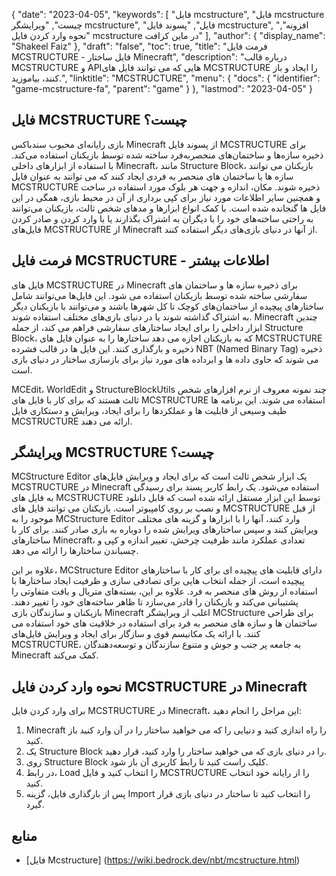 {
  "date": "2023-04-05",
  "keywords": [
"فایل mcstructure",
"فایل mcstructure چیست",
"ویرایشگر mcstructure",
"فایل",
"پسوند فایل mcstructure",
"افزونه",
"نحوه وارد کردن فایل mcstructure در ماین کرافت"
],
  "author": {
    "display_name": "Shakeel Faiz"
},
  "draft": "false",
  "toc": true,
  "title": "فرمت فایل MCSTRUCTURE - فایل ساختار Minecraft",
  "description": "درباره قالب MCSTRUCTURE و APIهایی که می توانند فایل های MCSTRUCTURE را ایجاد و باز کنند، بیاموزید.",
  "linktitle": "MCSTRUCTURE",
  "menu": {
    "docs": {
      "identifier": "game-mcstructure-fa",
      "parent": "game"
}
},
  "lastmod": "2023-04-05"
}

## فایل MCSTRUCTURE چیست؟

بازی رایانه‌ای محبوب سندباکس Minecraft از پسوند فایل MCSTRUCTURE برای ذخیره سازه‌ها و ساختمان‌های منحصربه‌فرد ساخته شده توسط بازیکنان استفاده می‌کند. با استفاده از ابزارهای داخلی Minecraft، مانند Structure Block، بازیکنان می توانند سازه ها یا ساختمان های منحصر به فردی ایجاد کنند که می توانند به عنوان فایل MCSTRUCTURE ذخیره شوند. مکان، اندازه و جهت هر بلوک مورد استفاده در ساخت و همچنین سایر اطلاعات مورد نیاز برای کپی برداری از آن در محیط بازی، همگی در این فایل ها گنجانده شده است. با کمک انواع ابزارها و مدهای شخص ثالث، بازیکنان می‌توانند به راحتی ساخته‌های خود را با دیگران به اشتراک بگذارند یا با وارد کردن و صادر کردن فایل‌های MCSTRUCTURE از Minecraft از آنها در دنیای بازی‌های دیگر استفاده کنند.

## فرمت فایل MCSTRUCTURE - اطلاعات بیشتر

فایل های MCSTRUCTURE در Minecraft برای ذخیره سازه ها و ساختمان های سفارشی ساخته شده توسط بازیکنان استفاده می شود. این فایل‌ها می‌توانند شامل ساختارهای پیچیده از ساختمان‌های کوچک تا کل شهرها باشند و می‌توانند با بازیکنان دیگر به اشتراک گذاشته شوند یا در دنیای بازی‌های مختلف استفاده شوند. Minecraft چندین ابزار داخلی را برای ایجاد ساختارهای سفارشی فراهم می کند، از جمله Structure Block، که به بازیکنان اجازه می دهد ساختارها را به عنوان فایل های MCSTRUCTURE ذخیره و بارگذاری کنند. این فایل ها در قالب فشرده NBT (Named Binary Tag) ذخیره می شوند که حاوی داده ها و ابرداده های مورد نیاز برای بازسازی ساختار در دنیای بازی است.

MCEdit، WorldEdit و StructureBlockUtils چند نمونه معروف از نرم افزارهای شخص ثالث هستند که برای کار با فایل های MCSTRUCTURE استفاده می شوند. این برنامه ها طیف وسیعی از قابلیت ها و عملکردها را برای ایجاد، ویرایش و دستکاری فایل MCSTRUCTURE ارائه می دهند.

## ویرایشگر MCSTRUCTURE چیست؟ 

MCStructure Editor یک ابزار شخص ثالث است که برای ایجاد و ویرایش فایل‌های MCSTRUCTURE در Minecraft استفاده می‌شود. یک رابط کاربر پسند برای رسیدگی به فایل های MCSTRUCTURE توسط این ابزار مستقل ارائه شده است که قابل دانلود و نصب بر روی کامپیوتر است. بازیکنان می توانند فایل های MCSTRUCTURE از قبل موجود را به MCStructure Editor وارد کنند، آنها را با ابزارها و گزینه های مختلف ویرایش کنند و سپس ساختارهای ویرایش شده را دوباره به بازی صادر کنند. برای کار با ساختارهای Minecraft، تعدادی عملکرد مانند ظرفیت چرخش، تغییر اندازه و کپی و چسباندن ساختارها را ارائه می دهد.

علاوه بر این، MCStructure Editor دارای قابلیت های پیچیده ای برای کار با ساختارهای پیچیده است، از جمله انتخاب هایی برای تصادفی سازی و ظرفیت ایجاد ساختارها با استفاده از روش های منحصر به فرد. علاوه بر این، بسته‌های متریال و بافت متفاوتی را پشتیبانی می‌کند و بازیکنان را قادر می‌سازد تا ظاهر ساخته‌های خود را تغییر دهند. بازیکنان و سازندگان بازی Minecraft اغلب از ویرایشگر MCStructure برای طراحی ساختمان ها و سازه های منحصر به فرد برای استفاده در خلاقیت های خود استفاده می کنند. با ارائه یک مکانیسم قوی و سازگار برای ایجاد و ویرایش فایل‌های MCSTRUCTURE، به جامعه پر جنب و جوش و متنوع سازندگان و توسعه‌دهندگان Minecraft کمک می‌کند.

## نحوه وارد کردن فایل MCSTRUCTURE در Minecraft

برای وارد کردن فایل MCSTRUCTURE در Minecraft، این مراحل را انجام دهید:

1. Minecraft را راه اندازی کنید و دنیایی را که می خواهید ساختار را در آن وارد کنید باز کنید.
2. یک Structure Block را در دنیای بازی که می خواهید ساختار را وارد کنید، قرار دهید.
3. روی Structure Block کلیک راست کنید تا رابط کاربری آن باز شود.
4. در رابط، Load را انتخاب کنید و فایل MCSTRUCTURE را از رایانه خود انتخاب کنید.
5. پس از بارگذاری فایل، گزینه Import را انتخاب کنید تا ساختار در دنیای بازی قرار گیرد.

## منابع
* [فایل Mcstructure] (https://wiki.bedrock.dev/nbt/mcstructure.html)


